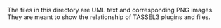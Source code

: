The files in this directory are UML text and corresponding PNG images. They are meant to show the relationship of TASSEL3 plugins and files.
